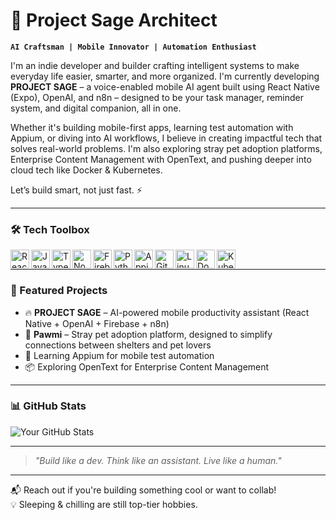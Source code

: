 # 🤖 Project Sage Architect

**`AI Craftsman | Mobile Innovator | Automation Enthusiast`**

I'm an indie developer and builder crafting intelligent systems to make everyday life easier, smarter, and more organized. I'm currently developing **PROJECT SAGE** – a voice-enabled mobile AI agent built using React Native (Expo), OpenAI, and n8n – designed to be your task manager, reminder system, and digital companion, all in one.

Whether it's building mobile-first apps, learning test automation with Appium, or diving into AI workflows, I believe in creating impactful tech that solves real-world problems. I'm also exploring stray pet adoption platforms, Enterprise Content Management with OpenText, and pushing deeper into cloud tech like Docker & Kubernetes.

Let’s build smart, not just fast. ⚡

---

### 🛠️ Tech Toolbox

<img align="left" alt="React Native" width="30px" src="https://cdn.jsdelivr.net/gh/devicons/devicon/icons/react/react-original.svg"/>
<img align="left" alt="JavaScript" width="30px" src="https://cdn.jsdelivr.net/gh/devicons/devicon/icons/javascript/javascript-plain.svg"/>
<img align="left" alt="TypeScript" width="30px" src="https://cdn.jsdelivr.net/gh/devicons/devicon/icons/typescript/typescript-plain.svg"/>
<img align="left" alt="NodeJS" width="30px" src="https://cdn.jsdelivr.net/gh/devicons/devicon/icons/nodejs/nodejs-original.svg"/>
<img align="left" alt="Firebase" width="30px" src="https://cdn.jsdelivr.net/gh/devicons/devicon/icons/firebase/firebase-plain.svg"/>
<img align="left" alt="Python" width="30px" src="https://cdn.jsdelivr.net/gh/devicons/devicon/icons/python/python-original.svg"/>
<img align="left" alt="Appium" width="30px" src="https://cdn.jsdelivr.net/gh/devicons/devicon/icons/android/android-original.svg"/>
<img align="left" alt="Git" width="30px" src="https://cdn.jsdelivr.net/gh/devicons/devicon/icons/git/git-original.svg"/>
<img align="left" alt="Linux" width="30px" src="https://cdn.jsdelivr.net/gh/devicons/devicon/icons/linux/linux-original.svg"/>
<img align="left" alt="Docker" width="30px" src="https://cdn.jsdelivr.net/gh/devicons/devicon/icons/docker/docker-original.svg"/>
<img align="left" alt="Kubernetes" width="30px" src="https://cdn.jsdelivr.net/gh/devicons/devicon/icons/kubernetes/kubernetes-plain.svg"/>
<br />

---

### 🚀 Featured Projects

- 🔥 **PROJECT SAGE** – AI-powered mobile productivity assistant (React Native + OpenAI + Firebase + n8n)
- 🐾 **Pawmi** – Stray pet adoption platform, designed to simplify connections between shelters and pet lovers
- 🧪 Learning Appium for mobile test automation
- 📦 Exploring OpenText for Enterprise Content Management

---

### 📊 GitHub Stats

![Your GitHub Stats](https://github-readme-stats.vercel.app/api?username=your-github-username&show_icons=true&theme=gruvbox)

<!-- Optionally uncomment this line for streak stats -->
<!-- ![GitHub Streak](https://streak-stats.demolab.com?user=your-github-username&theme=gruvbox&border_radius=4.5) -->

---

<!--
### 🧠 Ongoing Learning

- Mobile automation testing with Appium
- DSA + Math foundations
- Computer networks + cloud native (K8s, Docker)
- Voice-command systems & AI agents
-->

> *"Build like a dev. Think like an assistant. Live like a human."*

---

📬 Reach out if you're building something cool or want to collab!  
💡 Sleeping & chilling are still top-tier hobbies.

